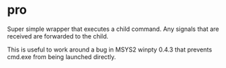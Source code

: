 pro
====================

Super simple wrapper that executes a child command. Any signals that are received are forwarded to the child.

This is useful to work around a bug in MSYS2 winpty 0.4.3 that prevents cmd.exe from being launched directly.
